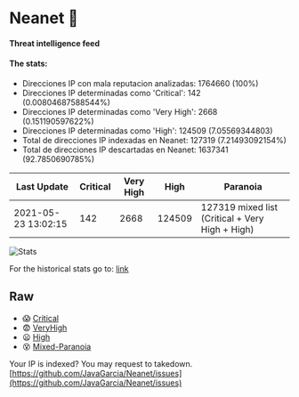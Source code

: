 # Neanet :hocho:
#### Threat intelligence feed
#### The stats:

- Direcciones IP con mala reputacion analizadas: 1764660 (100%)
- Direcciones IP determinadas como 'Critical':  142 (0.00804687588544%)
- Direcciones IP determinadas como 'Very High':  2668 (0.151190597622%)
- Direcciones IP determinadas como 'High':  124509 (7.05569344803)
- Total de direcciones IP indexadas en Neanet:  127319 (7.21493092154%)
- Total de direcciones IP descartadas en Neanet:  1637341 (92.7850690785%)

| Last Update | Critical | Very High | High | Paranoia |
| --- | --- | --- | --- | --- |
| 2021-05-23 13:02:15 | 142 | 2668 | 124509 | 127319 mixed list (Critical + Very High + High)|

![Stats](https://docs.google.com/spreadsheets/d/e/2PACX-1vSnaNMIXVabIpDJjufMlzH7poXnshF3mgd8Is1g9ytUEzVsP5my4Trn8f-xkoLLQ38xpL3HtmUexLo6/pubchart?oid=501124687&format=image)

For the historical stats go to: [link](/stats.csv)
## Raw
- :scream: [Critical](https://raw.githubusercontent.com/JavaGarcia/Neanet/master/blacklists/neanet_critical.txt)
- :fearful: [VeryHigh](https://raw.githubusercontent.com/JavaGarcia/Neanet/master/blacklists/neanet_veryHigh.txtt)
- :frowning: [High](https://raw.githubusercontent.com/JavaGarcia/Neanet/master/blacklists/neanet_high.txt)
- :dizzy_face: [Mixed-Paranoia](https://raw.githubusercontent.com/JavaGarcia/Neanet/master/blacklists/neanet_all.txt)


Your IP is indexed? You may request to takedown. [https://github.com/JavaGarcia/Neanet/issues](https://github.com/JavaGarcia/Neanet/issues)





































































































































































































































































































































































































































































































































































































































































































































































































































































































































































































































































































































































































































































































































































































































































































































































































































































































































































































































































































































































































































































































































































































































































































































































































































































































































































































































































































































































































































































































































































































































































































































































































































































































































































































































































































































































































































































































































































































































































































































































































































































































































































































































































































































































































































































































































































































































































































































































































































































































































































































































































































































































































































































































































































































































































































































































































































































































































































































































































































































































































































































































































































































































































































































































































































































































































































































































































































































































